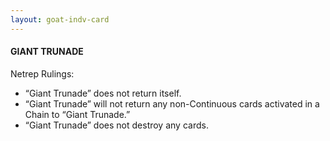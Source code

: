 ```yaml
---
layout: goat-indv-card
---
```


#### GIANT TRUNADE

Netrep Rulings:

*   “Giant Trunade” does not return itself.
*   “Giant Trunade” will not return any non-Continuous cards activated in a Chain to “Giant Trunade.”
*   “Giant Trunade” does not destroy any cards.
